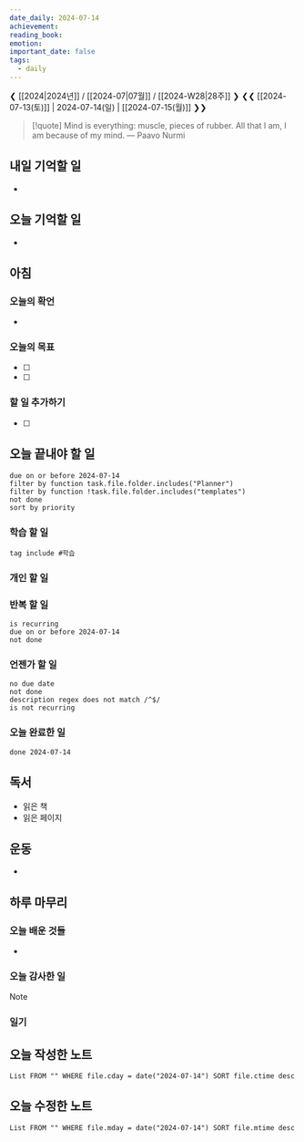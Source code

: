 ```yaml
---
date_daily: 2024-07-14
achievement: 
reading_book: 
emotion: 
important_date: false
tags:
  - daily
---
```

❮ [[2024|2024년]] / [[2024-07|07월]] / [[2024-W28|28주]] ❯
❮❮ [[2024-07-13(토)]] | 2024-07-14(일) | [[2024-07-15(월)]] ❯❯


> [!quote] Mind is everything: muscle, pieces of rubber. All that I am, I am because of my mind.
> — Paavo Nurmi

## 내일 기억할 일 
-

## 오늘 기억할 일
-
## 아침 
### 오늘의 확언 
- 
### 오늘의 목표 
- [ ] 
- [ ] 

### 할 일 추가하기 
- [ ] 

## 오늘 끝내야 할 일 
```tasks
due on or before 2024-07-14 
filter by function task.file.folder.includes("Planner") 
filter by function !task.file.folder.includes("templates") 
not done 
sort by priority 
```
### 학습 할 일 
```tasks 
tag include #학습 
``` 
### 개인 할 일 

### 반복 할 일 
```tasks
is recurring
due on or before 2024-07-14 
not done
```

### 언젠가 할 일 
```tasks 
no due date 
not done 
description regex does not match /^$/
is not recurring
``` 
### 오늘 완료한 일 
```tasks
done 2024-07-14 
``` 
## 독서 
- 읽은 책 
- 읽은 페이지 
## 운동 
- 
## 하루 마무리 
### 오늘 배운 것들 
- 
### 오늘 감사한 일 
>[!note] 


### 일기 
## 오늘 작성한 노트 
```dataview 
List FROM "" WHERE file.cday = date("2024-07-14") SORT file.ctime desc 
``` 
## 오늘 수정한 노트 
 ```dataview 
 List FROM "" WHERE file.mday = date("2024-07-14") SORT file.mtime desc 
 ```
 